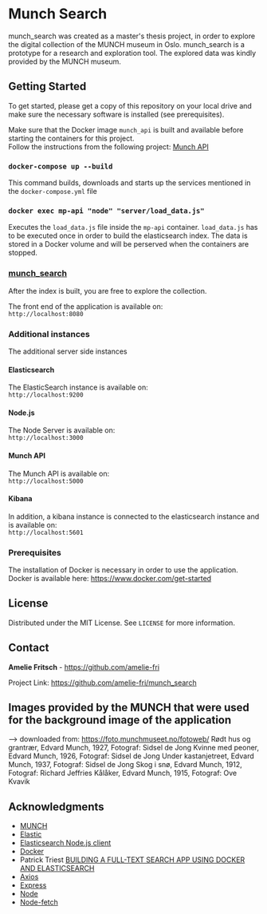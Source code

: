 # Munch Search

munch_search was created as a master's thesis project, in order to explore the digital collection of the MUNCH museum in Oslo. 
munch_search is a prototype for a research and exploration tool. The explored data was kindly provided by the MUNCH museum.

## Getting Started

To get started, please get a copy of this repository on your local drive and make sure the necessary software is installed (see prerequisites).

Make sure that the Docker image `munch_api` is built and available before starting the containers for this project.  
Follow the instructions from the following project: [Munch API](https://github.com/amelie-fri/muAPI)

### `docker-compose up --build`

This command builds, downloads and starts up the services mentioned in the `docker-compose.yml` file


### `docker exec mp-api "node" "server/load_data.js"`

Executes the `load_data.js` file inside the `mp-api` container.
`load_data.js` has to be executed once in order to build the elasticsearch index. 
The data is stored in a Docker volume and will be perserved when the containers are stopped.


### [munch_search](http://localhost:8080)

After the index is built, you are free to explore the collection.

The front end of the application is available on:  
`http://localhost:8080`


### Additional instances
The additional server side instances

#### Elasticsearch

The ElasticSearch instance is available on:  
`http://localhost:9200`

#### Node.js

The Node Server is available on:  
`http://localhost:3000`

#### Munch API

The Munch API is available on:  
`http://localhost:5000`

#### Kibana

In addition, a kibana instance is connected to the elasticsearch instance and is available on:  
`http://localhost:5601`


### Prerequisites

The installation of Docker is necessary in order to use the application. Docker is available here: 
https://www.docker.com/get-started

## License

Distributed under the MIT License. See `LICENSE` for more information.

## Contact

**Amelie Fritsch** - https://github.com/amelie-fri

Project Link: https://github.com/amelie-fri/munch_search

## Images provided by the MUNCH that were used for the background image of the application

--> downloaded from: https://foto.munchmuseet.no/fotoweb/
Rødt hus og grantrær, Edvard Munch, 1927, Fotograf: Sidsel de Jong
Kvinne med peoner, Edvard Munch, 1926, Fotograf: Sidsel de Jong
Under kastanjetreet, Edvard Munch, 1937, Fotograf: Sidsel de Jong
Skog i snø, Edvard Munch, 1912, Fotograf: Richard Jeffries
Kålåker, Edvard Munch, 1915, Fotograf: Ove Kvavik

## Acknowledgments

- [MUNCH](https://www.munchmuseet.no/en/)
- [Elastic](https://www.elastic.co/)
- [Elasticsearch Node.js client](https://github.com/elastic/elasticsearch-js)
- [Docker](https://www.docker.com/)
- Patrick Triest [BUILDING A FULL-TEXT SEARCH APP USING DOCKER AND ELASTICSEARCH](https://blog.patricktriest.com/text-search-docker-elasticsearch/)
- [Axios](https://github.com/axios/axios)
- [Express](https://expressjs.com/)
- [Node](https://nodejs.org/en/)
- [Node-fetch](https://www.npmjs.com/package/node-fetch)
